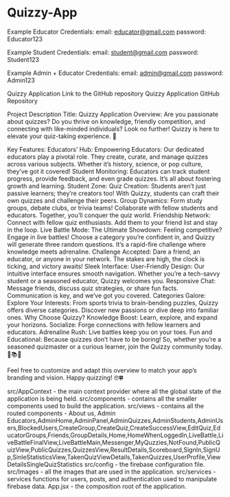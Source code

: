 # Quizzy-App

Example Educator Credentials: 
email: educator@gmail.com
password: Educator123

Example Student Credentials: 
email: student@gmail.com
password: Student123

Example Admin + Educator Credentials: 
email: admin@gmail.com
password: Admin123

Quizzy Application
Link to the GitHub repository
Quizzy Application GitHub Repository

Project Description
Title: Quizzy Application
Overview:
Are you passionate about quizzes? Do you thrive on knowledge, friendly competition, and connecting with like-minded individuals? Look no further! Quizzy is here to elevate your quiz-taking experience. 🌟

Key Features:
Educators’ Hub:
Empowering Educators: Our dedicated educators play a pivotal role. They create, curate, and manage quizzes across various subjects. Whether it’s history, science, or pop culture, they’ve got it covered!
Student Monitoring: Educators can track student progress, provide feedback, and even grade quizzes. It’s all about fostering growth and learning.
Student Zone:
Quiz Creation: Students aren’t just passive learners; they’re creators too! With Quizzy, students can craft their own quizzes and challenge their peers.
Group Dynamics: Form study groups, debate clubs, or trivia teams! Collaborate with fellow students and educators. Together, you’ll conquer the quiz world.
Friendship Network: Connect with fellow quiz enthusiasts. Add them to your friend list and stay in the loop.
Live Battle Mode:
The Ultimate Showdown: Feeling competitive? Engage in live battles! Choose a category you’re confident in, and Quizzy will generate three random questions. It’s a rapid-fire challenge where knowledge meets adrenaline.
Challenge Accepted: Dare a friend, an educator, or anyone in your network. The stakes are high, the clock is ticking, and victory awaits!
Sleek Interface:
User-Friendly Design: Our intuitive interface ensures smooth navigation. Whether you’re a tech-savvy student or a seasoned educator, Quizzy welcomes you.
Responsive Chat: Message friends, discuss quiz strategies, or share fun facts. Communication is key, and we’ve got you covered.
Categories Galore:
Explore Your Interests: From sports trivia to brain-bending puzzles, Quizzy offers diverse categories. Discover new passions or dive deep into familiar ones.
Why Choose Quizzy?
Knowledge Boost: Learn, explore, and expand your horizons.
Socialize: Forge connections with fellow learners and educators.
Adrenaline Rush: Live battles keep you on your toes.
Fun and Educational: Because quizzes don’t have to be boring!
So, whether you’re a seasoned quizmaster or a curious learner, join the Quizzy community today. 🎯📚🔥

Feel free to customize and adapt this overview to match your app’s branding and vision. Happy quizzing! 🤓🍀



src/AppContext - the main context provider where all the global state of the application is being held.
src/components - contains all the smaller components used to build the application.
src/views - contains all the routed components - About us, Admin Educators,AdminHome,AdminPanel,AdminQuizzes,AdminStudents,AdminUsers,BlockedUsers,CreateGroup,CreateQuiz,CreateSuccessView,EditQuiz,EducatorGroups,Friends,GroupDetails,Home,HomeWhenLoggedIn,LiveBattle,LiveBattleFinalView,LiveBattleMain,Messenger,MyQuzzies,NotFound,PublicQuizView,PublicQuizzes,QuizzesView,ResultDetails,Scoreboard,SignIn,SignUp,SinleStatisticsView,TakenQuizViewDetails,TakenQuizzes,UserProfile,ViewDetailsSingleQuizStatistics
src/config - the firebase configuration file.
src/Images - all the images that are used in the application.
src/services - services functions for users, posts, and authentication used to manipulate firebase data.
App.jsx - the composition root of the application.
